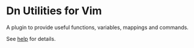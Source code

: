 # Dn Utilities for Vim #

A plugin to provide useful functions, variables, mappings and commands.

See [help](doc/dn-utils.txt) for details.
